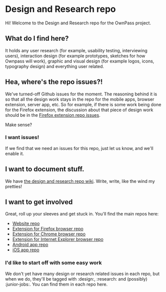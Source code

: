 # Design and Research repo
Hi! Welcome to the Design and Research repo for the OwnPass project.

## What do I find here?
It holds any user research (for example, usability testing, interviewing users), interaction design (for example prototypes, sketches for how Ownpass will work), graphic and visual design (for example logos, icons, typography design) and everything user related.

## Hea, where's the repo issues?!
We've turned-off Github issues for the moment. The reasoning behind it is so that all the design work stays in the repo for the mobile apps, browser extension, server app, etc. So for example, if there is some work being done for the Firefox extension, the discussion about that piece of design work should be in the [Firefox extension repo issues](https://github.com/ownpass/firefox-extension/issues). 

Make sense?

### I want issues!
If we find that we need an issues for this repo, just let us know, and we'll enable it. 

## I want to document stuff.
We have [the design and research repo wiki](https://github.com/ownpass/design-research/wiki). Write, write, like the wind my pretties!

## I want to get involved
Great, roll up your sleeves and get stuck in. You'll find the main repos here:

* [Website repo](https://github.com/ownpass/ownpass.github.io)
* [Extension for Firefox browser repo](https://github.com/ownpass/firefox-extension)
* [Extension for Chrome browser repo](https://github.com/ownpass/chrome-extension)
* [Extension for Internet Explorer browser repo](https://github.com/ownpass/ie-extension)
* [Android app repo](https://github.com/ownpass/android-app)
* [iOS app repo](https://github.com/ownpass/ios-app)

### I'd like to start off with some easy work
We don't yet have many design or research related issues in each repo, but when we do, they'll be tagged with :design:, :research: and (possibly) :junior-jobs:. You can find them in each repo here.

